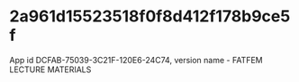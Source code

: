 # 2a961d15523518f0f8d412f178b9ce5f
App id DCFAB-75039-3C21F-120E6-24C74, version name - FATFEM LECTURE MATERIALS 
